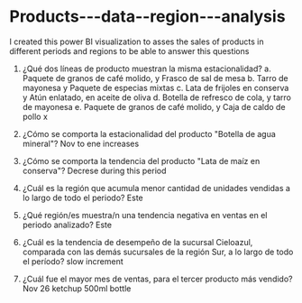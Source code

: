 # Products---data--region---analysis
I created this power BI visualization to asses the sales of products in different periods and regions to be able to answer this questions
1. ¿Qué dos líneas de producto muestran la misma estacionalidad?
	a. Paquete de granos de café molido, y Frasco de sal de mesa
	b. Tarro de mayonesa y Paquete de especias mixtas
	c. Lata de frijoles en conserva y Atún enlatado, en aceite de oliva
	d. Botella de refresco de cola, y tarro de mayonesa
	e. Paquete de granos de café molido, y Caja de caldo de pollo x

2. ¿Cómo se comporta la estacionalidad del producto "Botella de agua mineral"? Nov to ene increases

3. ¿Cómo se comporta la tendencia del producto "Lata de maíz en conserva"? Decrese during this period

4. ¿Cuál es la región que acumula menor cantidad de unidades vendidas a lo largo de todo el periodo? Este

5. ¿Qué región/es muestra/n una tendencia negativa en ventas en el periodo analizado? Este

6. ¿Cuál es la tendencia de desempeño de la sucursal Cieloazul, comparada con las demás sucursales de la región Sur, a lo largo de todo el período? slow increment

7. ¿Cuál fue el mayor mes de ventas, para el tercer producto más vendido? Nov 26 ketchup 500ml bottle
